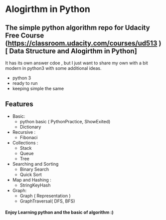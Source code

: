 # Alogirthm in Python
## The simple python algorithm repo for Udacity Free Course (https://classroom.udacity.com/courses/ud513 )[ Data Structure and Alogirthm in Python]



It has its own answer cdoe , but I just want to share my own with a bit modern in python3 with some additional ideas.

- python 3
- ready to run
- keeping simple the same
## Features

* Basic:
    * python basic ( PythonPractice, ShowExited)
    * Dictionary
* Recursive :
    * Fibonaci
* Collections :
    * Stack
    * Queue
    * Tree
* Searching and Sorting
    * Binary Search
    * Quick Sort
* Map and Hashing :
    * StringKeyHash
* Graph:
    * Graph ( Representation )
    * GraphTraversal( DFS, BFS)

#### Enjoy Learning python and the basic of algorithm :) 
